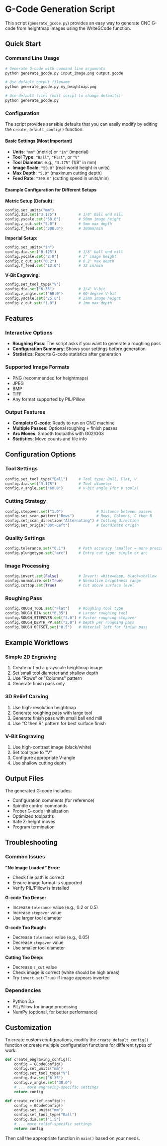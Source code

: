 # G-Code Generation Script

This script (`generate_gcode.py`) provides an easy way to generate CNC G-code from heightmap images using the WriteGCode function.

## Quick Start

### Command Line Usage

```bash
# Generate G-code with command line arguments
python generate_gcode.py input_image.png output.gcode

# Use default output filename
python generate_gcode.py my_heightmap.png

# Use default files (edit script to change defaults)
python generate_gcode.py
```

### Configuration

The script provides sensible defaults that you can easily modify by editing the `create_default_config()` function:

#### Basic Settings (Most Important)
- **Units**: `"mm"` (metric) or `"in"` (imperial)
- **Tool Type**: `"Ball"`, `"Flat"`, or `"V"`
- **Tool Diameter**: e.g., `"3.175"` (1/8" in mm)
- **Image Scale**: `"50.0"` (real-world height in units)
- **Max Depth**: `"5.0"` (maximum cutting depth)
- **Feed Rate**: `"300.0"` (cutting speed in units/min)

#### Example Configuration for Different Setups

**Metric Setup (Default):**
```python
config.set_units("mm")
config.dia.set("3.175")          # 1/8" ball end mill
config.yscale.set("50.0")        # 50mm image height
config.z_cut.set("5.0")          # 5mm max depth
config.f_feed.set("300.0")       # 300mm/min
```

**Imperial Setup:**
```python
config.set_units("in")
config.dia.set("0.125")          # 1/8" ball end mill
config.yscale.set("2.0")         # 2" image height
config.z_cut.set("0.2")          # 0.2" max depth
config.f_feed.set("12.0")        # 12 in/min
```

**V-Bit Engraving:**
```python
config.set_tool_type("V")
config.dia.set("6.35")           # 1/4" V-bit
config.v_angle.set("60.0")       # 60-degree V-bit
config.yscale.set("25.0")        # 25mm image height
config.z_cut.set("1.0")          # 1mm max depth
```

## Features

### Interactive Options
- **Roughing Pass**: The script asks if you want to generate a roughing pass
- **Configuration Summary**: Shows your settings before generation
- **Statistics**: Reports G-code statistics after generation

### Supported Image Formats
- PNG (recommended for heightmaps)
- JPEG
- BMP
- TIFF
- Any format supported by PIL/Pillow

### Output Features
- **Complete G-code**: Ready to run on CNC machine
- **Multiple Passes**: Optional roughing + finish passes
- **Arc Moves**: Smooth toolpaths with G02/G03
- **Statistics**: Move counts and file info

## Configuration Options

### Tool Settings
```python
config.set_tool_type("Ball")     # Tool type: Ball, Flat, V
config.dia.set("3.175")          # Tool diameter
config.v_angle.set("60.0")       # V-bit angle (for V tools)
```

### Cutting Strategy
```python
config.stepover.set("1.0")               # Distance between passes
config.set_scan_pattern("Rows")          # Rows, Columns, C then R
config.set_scan_direction("Alternating") # Cutting direction
config.set_origin("Bot-Left")            # Coordinate origin
```

### Quality Settings
```python
config.tolerance.set("0.1")      # Path accuracy (smaller = more precise)
config.plungetype.set("arc")     # Entry cut type: simple or arc
```

### Image Processing
```python
config.invert.set(False)         # Invert: white=deep, black=shallow
config.normalize.set(True)       # Normalize brightness range
config.cuttop.set(True)          # Cut above surface level
```

### Roughing Pass
```python
config.ROUGH_TOOL.set("Flat")    # Roughing tool type
config.ROUGH_DIA.set("6.35")     # Larger roughing tool
config.ROUGH_STEPOVER.set("3.0") # Faster roughing stepover
config.ROUGH_DEPTH_PP.set("2.0") # Depth per roughing pass
config.ROUGH_OFFSET.set("0.5")   # Material left for finish pass
```

## Example Workflows

### Simple 2D Engraving
1. Create or find a grayscale heightmap image
2. Set small tool diameter and shallow depth
3. Use "Rows" or "Columns" pattern
4. Generate finish pass only

### 3D Relief Carving
1. Use high-resolution heightmap
2. Generate roughing pass with large tool
3. Generate finish pass with small ball end mill
4. Use "C then R" pattern for best surface finish

### V-Bit Engraving
1. Use high-contrast image (black/white)
2. Set tool type to "V"
3. Configure appropriate V-angle
4. Use shallow cutting depth

## Output Files

The generated G-code includes:
- Configuration comments (for reference)
- Spindle control commands
- Proper G-code initialization
- Optimized toolpaths
- Safe Z-height moves
- Program termination

## Troubleshooting

### Common Issues

**"No Image Loaded" Error:**
- Check file path is correct
- Ensure image format is supported
- Verify PIL/Pillow is installed

**G-code Too Dense:**
- Increase `tolerance` value (e.g., 0.2 or 0.5)
- Increase `stepover` value
- Use larger tool diameter

**G-code Too Rough:**
- Decrease `tolerance` value (e.g., 0.05)
- Decrease `stepover` value
- Use smaller tool diameter

**Cutting Too Deep:**
- Decrease `z_cut` value
- Check image is correct (white should be high areas)
- Try `invert.set(True)` if image appears inverted

### Dependencies
- Python 3.x
- PIL/Pillow for image processing
- NumPy (optional, for better performance)

## Customization

To create custom configurations, modify the `create_default_config()` function or create multiple configuration functions for different types of work:

```python
def create_engraving_config():
    config = GCodeConfig()
    config.set_units("mm")
    config.set_tool_type("V")
    config.dia.set("6.35")
    config.v_angle.set("30.0")
    # ... more engraving-specific settings
    return config

def create_relief_config():
    config = GCodeConfig()
    config.set_units("mm")
    config.set_tool_type("Ball")
    config.dia.set("1.5")
    # ... more relief-specific settings
    return config
```

Then call the appropriate function in `main()` based on your needs. 